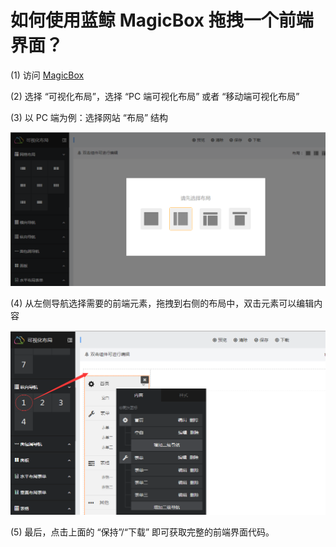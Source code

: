 # 如何使用蓝鲸 MagicBox 拖拽一个前端界面？

(1) 访问 [MagicBox](http://magicbox.bk.tencent.com/)

(2) 选择 “可视化布局”，选择 “PC 端可视化布局” 或者 “移动端可视化布局”

(3) 以 PC 端为例：选择网站 “布局” 结构

![](../assets/image063.png)

(4) 从左侧导航选择需要的前端元素，拖拽到右侧的布局中，双击元素可以编辑内容

![](../assets/image064.png)

(5) 最后，点击上面的 “保持”/“下载” 即可获取完整的前端界面代码。
